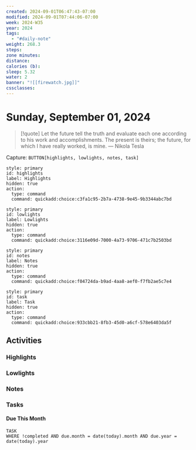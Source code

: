 ```yaml
---
created: 2024-09-01T06:47:43-07:00
modified: 2024-09-01T07:44:06-07:00
week: 2024-W35
year: 2024
tags:
  - "#daily-note"
weight: 268.3
steps: 
zone minutes: 
distance: 
calories (b): 
sleep: 5.32
water: 2
banner: "![[firewatch.jpg]]"
cssclasses:
---
```

# Sunday, September 01, 2024

> [!quote] Let the future tell the truth and evaluate each one according to his work and accomplishments. The present is theirs; the future, for which I have really worked, is mine.
> — Nikola Tesla

Capture: `BUTTON[highlights, lowlights, notes, task]`

```meta-bind-button
style: primary
id: highlights
label: Highlights
hidden: true
action:
  type: command
  command: quickadd:choice:c3fa1c95-2b7a-4738-9e45-9b3344abc7bd
```

```meta-bind-button
style: primary
id: lowlights
label: Lowlights
hidden: true
action:
  type: command
  command: quickadd:choice:3116e09d-7000-4a73-9706-471c7b2503bd
```

```meta-bind-button
style: primary
id: notes
label: Notes
hidden: true
action:
  type: command
  command: quickadd:choice:f04724da-b9ad-4aa8-aef0-f7fb2ae5c7e4
```

```meta-bind-button
style: primary
id: task
label: Task
hidden: true
action:
  type: command
  command: quickadd:choice:933cbb21-8fb3-45d0-a6cf-578e6403da5f
```

## Activities

### Highlights
 
### Lowlights

### Notes

### Tasks

#### Due This Month

```dataview
TASK
WHERE !completed AND due.month = date(today).month AND due.year = date(today).year
```